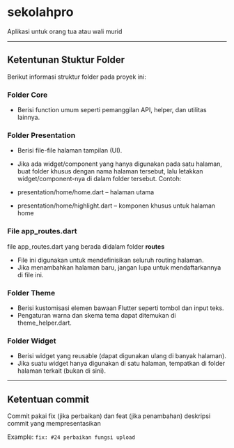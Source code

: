 # sekolahpro
Aplikasi untuk orang tua atau wali murid

---

## Ketentunan Stuktur Folder
Berikut informasi struktur folder pada proyek ini:
### Folder Core
- ⁠Berisi function umum seperti pemanggilan API, helper, dan utilitas lainnya.

### Folder Presentation

- ⁠Berisi file-file halaman tampilan (UI).
- ⁠Jika ada widget/component yang hanya digunakan pada satu halaman, buat folder khusus dengan nama halaman tersebut, lalu letakkan widget/component-nya di dalam folder tersebut.
Contoh:

- presentation/home/home.dart – halaman utama
- ⁠presentation/home/highlight.dart – komponen khusus untuk halaman home

### File app_routes.dart
file app_routes.dart yang berada didalam folder **routes**

- ⁠File ini digunakan untuk mendefinisikan seluruh routing halaman.
- ⁠Jika menambahkan halaman baru, jangan lupa untuk mendaftarkannya di file ini.

### Folder Theme
- ⁠Berisi kustomisasi elemen bawaan Flutter seperti tombol dan input teks.
- ⁠Pengaturan warna dan skema tema dapat ditemukan di theme_helper.dart.

### Folder Widget
- Berisi widget yang reusable (dapat digunakan ulang di banyak halaman).
- ⁠Jika suatu widget hanya digunakan di satu halaman, tempatkan di folder halaman terkait (bukan di sini).


---


## Ketentuan commit
Commit pakai fix (jika perbaikan) dan feat (jika penambahan) deskripsi commit yang mempresentasikan

Example: `fix: #24 perbaikan fungsi upload`
